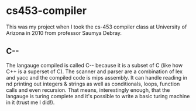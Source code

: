 # cs453-compiler

This was my project when I took the cs-453 compiler class at University of Arizona in 2010 from professor Saumya Debray.

## C--

The langauge compiled is called C-- because it is a subset of C (like how C++ is a superset of C). The scanner and parser are a combination of lex and yacc and the compiled code is mips assembly. It can handle reading in nd printing out integers & strings as well as conditionals, loops, function calls and even recursion. That means, interestingly enough, that the langauge is turing complete and it's possible to write a basic turing machine in it (trust me I did!).
